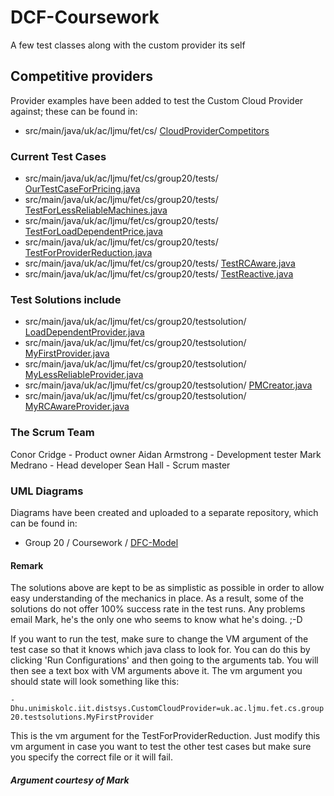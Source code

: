 # DCF-Coursework
A few test classes along with the custom provider its self

## Competitive providers

Provider examples have been added to test the Custom Cloud Provider against; these can be found in:

* src/main/java/uk/ac/ljmu/fet/cs/  [CloudProviderCompetitors](https://bitbucket.org/group20-/dcf-coursework/src/78b6a786cadd2494a4019e2204cc9bbb3c2f5ef8/src/main/java/uk/ac/ljmu/fet/cs/CloudProviderCompetitors/?at=master)

### Current Test Cases

* src/main/java/uk/ac/ljmu/fet/cs/group20/tests/  [OurTestCaseForPricing.java](https://bitbucket.org/group20-/dcf-coursework/src/ea1b8137d303050a0ce371bcf6587b3f00d6bf36/src/main/java/uk/ac/ljmu/fet/cs/group20/tests/OurTestCaseForPricing.java?at=master&fileviewer=file-view-default)
* src/main/java/uk/ac/ljmu/fet/cs/group20/tests/  [TestForLessReliableMachines.java](https://bitbucket.org/group20-/dcf-coursework/src/b9587bb223f754b6dff53cee2747b18f1cca8569/src/main/java/uk/ac/ljmu/fet/cs/group20/tests/TestForLessReliableMachines.java?at=master&fileviewer=file-view-default)
* src/main/java/uk/ac/ljmu/fet/cs/group20/tests/  [TestForLoadDependentPrice.java](https://bitbucket.org/group20-/dcf-coursework/src/b9587bb223f754b6dff53cee2747b18f1cca8569/src/main/java/uk/ac/ljmu/fet/cs/group20/tests/TestForLoadDependentPrice.java?at=master&fileviewer=file-view-default)
* src/main/java/uk/ac/ljmu/fet/cs/group20/tests/  [TestForProviderReduction.java](https://bitbucket.org/group20-/dcf-coursework/src/b9587bb223f754b6dff53cee2747b18f1cca8569/src/main/java/uk/ac/ljmu/fet/cs/group20/tests/TestForProviderReduction.java?at=master&fileviewer=file-view-default)
* src/main/java/uk/ac/ljmu/fet/cs/group20/tests/  [TestRCAware.java](https://bitbucket.org/group20-/dcf-coursework/src/b9587bb223f754b6dff53cee2747b18f1cca8569/src/main/java/uk/ac/ljmu/fet/cs/group20/tests/TestRCAware.java?at=master&fileviewer=file-view-default)
* src/main/java/uk/ac/ljmu/fet/cs/group20/tests/  [TestReactive.java](https://bitbucket.org/group20-/dcf-coursework/src/b9587bb223f754b6dff53cee2747b18f1cca8569/src/main/java/uk/ac/ljmu/fet/cs/group20/tests/TestReactive.java?at=master&fileviewer=file-view-default)

### Test Solutions include

* src/main/java/uk/ac/ljmu/fet/cs/group20/testsolution/  [LoadDependentProvider.java](https://bitbucket.org/group20-/dcf-coursework/src/b9587bb223f754b6dff53cee2747b18f1cca8569/src/main/java/uk/ac/ljmu/fet/cs/group20/testsolution/LoadDependentProvider.java?at=master&fileviewer=file-view-default)
* src/main/java/uk/ac/ljmu/fet/cs/group20/testsolution/  [MyFirstProvider.java](https://bitbucket.org/group20-/dcf-coursework/src/b9587bb223f754b6dff53cee2747b18f1cca8569/src/main/java/uk/ac/ljmu/fet/cs/group20/testsolution/MyFirstProvider.java?at=master&fileviewer=file-view-default)
* src/main/java/uk/ac/ljmu/fet/cs/group20/testsolution/  [MyLessReliableProvider.java](https://bitbucket.org/group20-/dcf-coursework/src/b9587bb223f754b6dff53cee2747b18f1cca8569/src/main/java/uk/ac/ljmu/fet/cs/group20/testsolution/MyLessReliableProvider.java?at=master&fileviewer=file-view-default)
*  src/main/java/uk/ac/ljmu/fet/cs/group20/testsolution/ [PMCreator.java](https://bitbucket.org/group20-/dcf-coursework/src/ea1b8137d303050a0ce371bcf6587b3f00d6bf36/src/main/java/uk/ac/ljmu/fet/cs/group20/testsolution/PMCreator.java?at=master&fileviewer=file-view-default)
* src/main/java/uk/ac/ljmu/fet/cs/group20/testsolution/  [MyRCAwareProvider.java](https://bitbucket.org/group20-/dcf-coursework/src/b9587bb223f754b6dff53cee2747b18f1cca8569/src/main/java/uk/ac/ljmu/fet/cs/group20/testsolution/MyRCAwareProvider.java?at=master&fileviewer=file-view-default)

### The Scrum Team

Conor Cridge - Product owner
Aidan Armstrong - Development tester 
Mark Medrano - Head developer
Sean Hall - Scrum master

### UML Diagrams

Diagrams have been created and uploaded to a separate repository, which can be found in:

* Group 20 / Coursework / [DFC-Model](https://bitbucket.org/group20-/dcf-model/overview)

#### Remark
The solutions above are kept to be as simplistic as possible in order to allow easy understanding of the mechanics in place. As a result, some of the solutions do not offer 100% success rate in the test runs. Any problems email Mark, he's the only one who seems to know what he's doing. ;-D

If you want to run the test, make sure to change the VM argument of the test case so that it knows which java class to look for. You can do this by clicking 'Run Configurations' and then going to the arguments tab. You will then see a text box with VM arguments above it. The vm argument you should state will look something like this: 

`-Dhu.unimiskolc.iit.distsys.CustomCloudProvider=uk.ac.ljmu.fet.cs.group20.testsolutions.MyFirstProvider`

This is the vm argument for the TestForProviderReduction. Just modify this vm argument in case you want to test the other test cases but make sure you specify the correct file or it will fail.

##### Argument courtesy of Mark